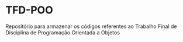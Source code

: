# TFD-POO
Repositório para armazenar os códigos referentes ao Trabalho Final de Disciplina de Programação Orientada a Objetos
